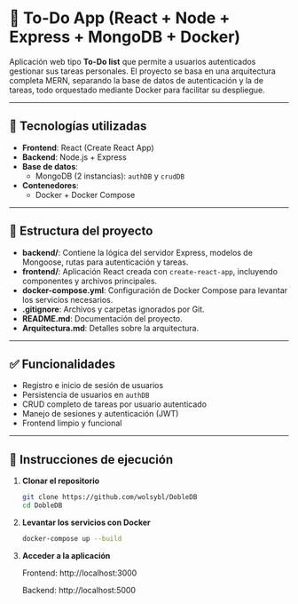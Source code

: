 # 📝 To-Do App (React + Node + Express + MongoDB + Docker)

Aplicación web tipo **To-Do list** que permite a usuarios autenticados gestionar sus tareas personales. El proyecto se basa en una arquitectura completa MERN, separando la base de datos de autenticación y la de tareas, todo orquestado mediante Docker para facilitar su despliegue.

---

## 🚀 Tecnologías utilizadas

- **Frontend**: React (Create React App)
- **Backend**: Node.js + Express
- **Base de datos**:
  - MongoDB (2 instancias): `authDB` y `crudDB`
- **Contenedores**:
  - Docker + Docker Compose

---

## 📁 Estructura del proyecto

- **backend/**: Contiene la lógica del servidor Express, modelos de Mongoose, rutas para autenticación y tareas.
- **frontend/**: Aplicación React creada con `create-react-app`, incluyendo componentes y archivos principales.
- **docker-compose.yml**: Configuración de Docker Compose para levantar los servicios necesarios.
- **.gitignore**: Archivos y carpetas ignorados por Git.
- **README.md**: Documentación del proyecto.
- **Arquitectura.md**: Detalles sobre la arquitectura.

---

## ✅ Funcionalidades

- Registro e inicio de sesión de usuarios
- Persistencia de usuarios en `authDB`
- CRUD completo de tareas por usuario autenticado
- Manejo de sesiones y autenticación (JWT)
- Frontend limpio y funcional

---

## 🧪 Instrucciones de ejecución

1. **Clonar el repositorio**  
   ```bash
   git clone https://github.com/wolsybl/DobleDB
   cd DobleDB

2. **Levantar los servicios con Docker**
   ```bash
   docker-compose up --build

3. **Acceder a la aplicación**

    Frontend: http://localhost:3000

    Backend: http://localhost:5000
